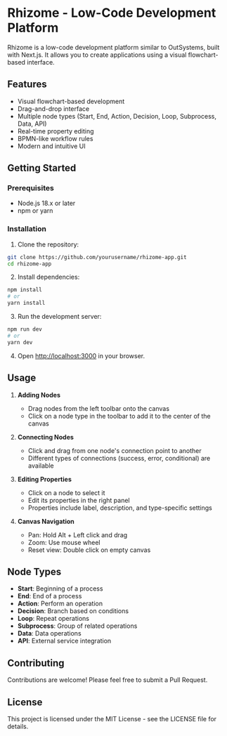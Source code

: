 # Rhizome - Low-Code Development Platform

Rhizome is a low-code development platform similar to OutSystems, built with Next.js. It allows you to create applications using a visual flowchart-based interface.

## Features

- Visual flowchart-based development
- Drag-and-drop interface
- Multiple node types (Start, End, Action, Decision, Loop, Subprocess, Data, API)
- Real-time property editing
- BPMN-like workflow rules
- Modern and intuitive UI

## Getting Started

### Prerequisites

- Node.js 18.x or later
- npm or yarn

### Installation

1. Clone the repository:
```bash
git clone https://github.com/yourusername/rhizome-app.git
cd rhizome-app
```

2. Install dependencies:
```bash
npm install
# or
yarn install
```

3. Run the development server:
```bash
npm run dev
# or
yarn dev
```

4. Open [http://localhost:3000](http://localhost:3000) in your browser.

## Usage

1. **Adding Nodes**
   - Drag nodes from the left toolbar onto the canvas
   - Click on a node type in the toolbar to add it to the center of the canvas

2. **Connecting Nodes**
   - Click and drag from one node's connection point to another
   - Different types of connections (success, error, conditional) are available

3. **Editing Properties**
   - Click on a node to select it
   - Edit its properties in the right panel
   - Properties include label, description, and type-specific settings

4. **Canvas Navigation**
   - Pan: Hold Alt + Left click and drag
   - Zoom: Use mouse wheel
   - Reset view: Double click on empty canvas

## Node Types

- **Start**: Beginning of a process
- **End**: End of a process
- **Action**: Perform an operation
- **Decision**: Branch based on conditions
- **Loop**: Repeat operations
- **Subprocess**: Group of related operations
- **Data**: Data operations
- **API**: External service integration

## Contributing

Contributions are welcome! Please feel free to submit a Pull Request.

## License

This project is licensed under the MIT License - see the LICENSE file for details.
